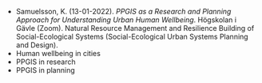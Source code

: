 - Samuelsson, K. (13-01-2022). _PPGIS as a Research and Planning Approach for Understanding Urban Human Wellbeing_. Högskolan i Gävle (Zoom). Natural Resource Management and Resilience Building of Social-Ecological Systems (Social-Ecological Urban Systems Planning and Design).
- Human wellbeing in cities
- PPGIS in research
- PPGIS in planning